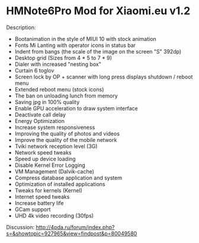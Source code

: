 # HMNote6Pro Mod for Xiaomi.eu v1.2
Description:
- Bootanimation in the style of MIUI 10 with stock animation
- Fonts Mi Lanting with operator icons in status bar
- Indent from bangs (the scale of the image on the screen "S" 392dp)
- Desktop grid (Sizes from 4 * 5 to 7 * 9)
- Dialer with increased "nesting box"
- Curtain 6 toglov
- Screen lock by OP + scanner with long press displays shutdown / reboot menu
- Extended reboot menu (stock icons)
- The ban on unloading lunch from memory
- Saving jpg in 100% quality
- Enable GPU acceleration to draw system interface
- Deactivate call delay
- Energy Optimization
- Increase system responsiveness
- Improving the quality of photos and videos
- Improve the quality of the mobile network
- Tviki network reception level (3G)
- Network speed tweaks
- Speed up device loading
- Disable Kernel Error Logging
- VM Management (Dalvik-cache)
- Compress database application and system
- Optimization of installed applications
- Tweaks for kernels (Kernel)
- Internet speed tweaks
- Increase battery life
- GCam support
- UHD 4k video recording (30fps)

Discussion: http://4pda.ru/forum/index.php?s=&showtopic=927965&view=findpost&p=80049580
